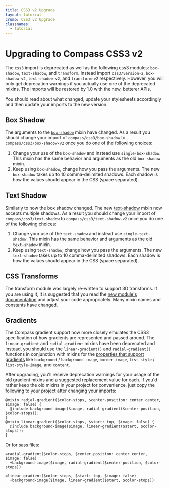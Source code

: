 ```yaml
---
title: CSS3 v2 Upgrade
layout: tutorial
crumb: CSS3 v2 Upgrade
classnames:
  - tutorial
---
```

# Upgrading to Compass CSS3 v2
The `css3` import is deprecated as well as the following css3 modules:
`box-shadow`, `text-shadow`, and `transform`. Instead import `css3/version-2`,
`box-shadow-v2`, `text-shadow-v2`, and `transform-v2` respectively.
However, you will only get deprecation warnings if you actually use
one of the deprecated mixins. The imports will be restored by 1.0
with the new, betterer APIs.

You should read about what changed, update your stylesheets accordingly
and then update your imports to the new version.

<a name="box-shadow"></a>
## Box Shadow
The arguments to the [`box-shadow`][new_box_shadow] mixin have changed.
As a result you should change your import of `compass/css3/box-shadow`
to `compass/css3/box-shadow-v2` once you do one of the following choices:

1. Change your use of the `box-shadow` and instead use `single-box-shadow`.
   This mixin has the same behavior and arguments as the old `box-shadow` mixin.
2. Keep using `box-shadow`, change how you pass the arguments. The new
   `box-shadow` takes up to 10 comma-delimited shadows. Each shadow is
   how the values should appear in the CSS (space separated).

<a name="text-shadow"></a>
## Text Shadow

Similarly to how the box shadow changed. The new [text-shadow][new_text_shadow]
mixin now accepts multiple shadows. As a result you should change your import of
`compass/css3/text-shadow` to `compass/css3/text-shadow-v2` once you do one of
the following choices:

1. Change your use of the `text-shadow` and instead use `single-text-shadow`.
   This mixin has the same behavior and arguments as the old `text-shadow` mixin.
2. Keep using `text-shadow`, change how you pass the arguments. The new
   `text-shadow` takes up to 10 comma-delimited shadows. Each shadow is
   how the values should appear in the CSS (space separated).

<a name="transform"></a>
## CSS Transforms
The transform module was largely re-written to support 3D transforms. If you
are using it, it is suggested that you read the [new module's documentation][new_transform]
and adjust your code appropriately. Many mixin names and constants have changed.

<a name="gradients"></a>
## Gradients

The Compass gradient support now more closely emulates the CSS3 specification of how gradients
are represented and passed around. The `linear-gradient` and `radial-gradient` mixins
have been deprecated and instead, you should use the `linear-gradient()` and `radial-gradient()`
functions in conjunction with mixins for the [properties that support gradients][image_stylesheet] like
`background` / `background-image`, `border-image`, `list-style` / `list-style-image`,
and `content`.

After upgrading, you'll receive deprecation warnings for your usage of the old gradient
mixins and a suggested replacement value for each. If you'd rather keep the old mixins in
your project for convenience, just copy the following to your project after changing your imports:

    @mixin radial-gradient($color-stops, $center-position: center center, $image: false) {
      @include background-image($image, radial-gradient($center-position, $color-stops));
    }
    @mixin linear-gradient($color-stops, $start: top, $image: false) {
      @include background-image($image, linear-gradient($start, $color-stops));
    }

Or for sass files:

    =radial-gradient($color-stops, $center-position: center center, $image: false)
      +background-image($image, radial-gradient($center-position, $color-stops))
    
    =linear-gradient($color-stops, $start: top, $image: false)
      +background-image($image, linear-gradient($start, $color-stops))


[old_box_shadow]: /reference/compass/css3/box_shadow/#mixin-box-shadow
[new_box_shadow]: /reference/compass/css3/box_shadow_v2/#mixin-box-shadow
[old_text_shadow]: /reference/compass/css3/text_shadow/#mixin-text-shadow
[new_text_shadow]: /reference/compass/css3/text-shadow-v2/#mixin-text-shadow
[new_transform]: /reference/compass/css3/transform-v2/
[image_stylesheet]: /reference/compass/css3/images/